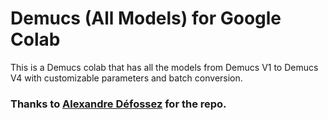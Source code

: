 # Demucs (All Models) for Google Colab
This is a Demucs colab that has all the models from Demucs V1 to Demucs V4 with customizable parameters and batch conversion.

### Thanks to [Alexandre Défossez](https://ai.honu.io/) for the repo.
